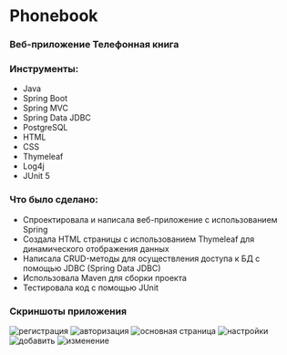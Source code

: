 # Phonebook 
### Веб-приложение Телефонная книга
### Инструменты:
* Java
* Spring Boot
* Spring MVC
* Spring Data JDBC
* PostgreSQL
* HTML
* CSS
* Thymeleaf
* Log4j
* JUnit 5
### Что было сделано:
* Спроектировала и написала веб-приложение с использованием Spring
* Создала HTML страницы с использованием Thymeleaf для
динамического отображения данных
* Написала CRUD-методы для осуществления доступа к БД с помощью
JDBC (Spring Data JDBC)
* Использовала Maven для сборки проекта
* Тестировала код с помощью JUnit
### Скриншоты приложения
![регистрация](https://user-images.githubusercontent.com/113788669/226177412-3136fefd-d49c-4439-9789-a9ba39bf3e4c.jpg)
![авторизация](https://user-images.githubusercontent.com/113788669/226177463-532218e5-8ab9-4784-a2c2-1410529b8cc5.jpg)
![основная страница](https://user-images.githubusercontent.com/113788669/226177472-694c0e08-99a2-455a-b4b8-023b1281d855.jpg)
![настройки](https://user-images.githubusercontent.com/113788669/226177490-fff53189-8258-4a36-85c9-3aeba17cfadd.jpg)
![добавить](https://user-images.githubusercontent.com/113788669/226177509-555f854d-b315-4519-b2f5-4d5ff9a5827c.jpg)
![изменение](https://user-images.githubusercontent.com/113788669/226177479-749b90e9-ceed-4019-bda8-38edadd14ea0.jpg)
